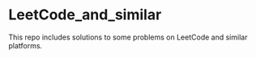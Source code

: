 # LeetCode_and_similar
This repo includes solutions to some problems on LeetCode and similar platforms.
